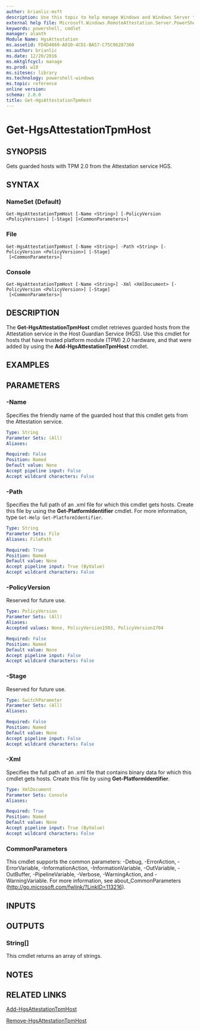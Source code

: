 ```yaml
---
author: brianlic-msft
description: Use this topic to help manage Windows and Windows Server technologies with Windows PowerShell.
external help file: Microsoft.Windows.RemoteAttestation.Server.PowerShell.dll-Help.xml
keywords: powershell, cmdlet
manager: alanth
Module Name: HgsAttestation
ms.assetid: FD4D4869-A010-4CD1-BA57-C75C96287360
ms.author: brianlic
ms.date: 12/20/2016
ms.mktglfcycl: manage
ms.prod: w10
ms.sitesec: library
ms.technology: powershell-windows
ms.topic: reference
online version: 
schema: 2.0.0
title: Get-HgsAttestationTpmHost
---
```


# Get-HgsAttestationTpmHost

## SYNOPSIS
Gets guarded hosts with TPM 2.0 from the Attestation service HGS.

## SYNTAX

### NameSet (Default)
```
Get-HgsAttestationTpmHost [-Name <String>] [-PolicyVersion <PolicyVersion>] [-Stage] [<CommonParameters>]
```

### File
```
Get-HgsAttestationTpmHost [-Name <String>] -Path <String> [-PolicyVersion <PolicyVersion>] [-Stage]
 [<CommonParameters>]
```

### Console
```
Get-HgsAttestationTpmHost [-Name <String>] -Xml <XmlDocument> [-PolicyVersion <PolicyVersion>] [-Stage]
 [<CommonParameters>]
```

## DESCRIPTION
The **Get-HgsAttestationTpmHost** cmdlet retrieves guarded hosts from the Attestation service in the Host Guardian Service (HGS).
Use this cmdlet for hosts that have trusted platform module (TPM) 2.0 hardware, and that were added by using the **Add-HgsAttestationTpmHost** cmdlet.

## EXAMPLES

## PARAMETERS

### -Name
Specifies the friendly name of the guarded host that this cmdlet gets from the Attestation service.

```yaml
Type: String
Parameter Sets: (All)
Aliases: 

Required: False
Position: Named
Default value: None
Accept pipeline input: False
Accept wildcard characters: False
```

### -Path
Specifies the full path of an .xml file for which this cmdlet gets hosts.
Create this file by using the **Get-PlatformIdentifier** cmdlet.
For more information, type `Get-Help Get-PlatformIdentifier`.

```yaml
Type: String
Parameter Sets: File
Aliases: FilePath

Required: True
Position: Named
Default value: None
Accept pipeline input: True (ByValue)
Accept wildcard characters: False
```

### -PolicyVersion
Reserved for future use.

```yaml
Type: PolicyVersion
Parameter Sets: (All)
Aliases: 
Accepted values: None, PolicyVersion1503, PolicyVersion1704

Required: False
Position: Named
Default value: None
Accept pipeline input: False
Accept wildcard characters: False
```

### -Stage
Reserved for future use.

```yaml
Type: SwitchParameter
Parameter Sets: (All)
Aliases: 

Required: False
Position: Named
Default value: None
Accept pipeline input: False
Accept wildcard characters: False
```

### -Xml
Specifies the full path of an .xml file that contains binary data for which this cmdlet gets hosts.
Create this file by using **Get-PlatformIdentifier**.

```yaml
Type: XmlDocument
Parameter Sets: Console
Aliases: 

Required: True
Position: Named
Default value: None
Accept pipeline input: True (ByValue)
Accept wildcard characters: False
```

### CommonParameters
This cmdlet supports the common parameters: -Debug, -ErrorAction, -ErrorVariable, -InformationAction, -InformationVariable, -OutVariable, -OutBuffer, -PipelineVariable, -Verbose, -WarningAction, and -WarningVariable. For more information, see about_CommonParameters (http://go.microsoft.com/fwlink/?LinkID=113216).

## INPUTS

## OUTPUTS

### String[]
This cmdlet returns an array of strings.

## NOTES

## RELATED LINKS

[Add-HgsAttestationTpmHost](./Add-HgsAttestationTpmHost.md)

[Remove-HgsAttestationTpmHost](./Remove-HgsAttestationTpmHost.md)

